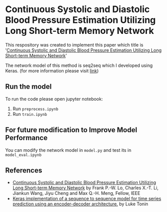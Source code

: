 # Continuous Systolic and Diastolic Blood Pressure Estimation Utilizing Long Short-term Memory Network

This respository was created to implement this paper which title is   
'[Continuous Systolic and Diastolic Blood Pressure Estimation Utilizing Long Short-term Memory Network](https://ieeexplore.ieee.org/stamp/stamp.jsp?arnumber=8037207)'

The network model of this method is seq2seq which I developed using Keras. (for more information please visit [link](https://github.com/LukeTonin/keras-seq-2-seq-signal-prediction))

## Run the model
To run the code please open jupyter notebook:
1. Run ```preprocess.ipynb```
2. Run ```train.ipynb```

## For future modification to Improve Model Performance
You can modify the network model in ```model.py``` and test its in ```model_eval.ipynb```

## References
- [Continuous Systolic and Diastolic Blood Pressure Estimation Utilizing Long Short-term Memory Network](https://ieeexplore.ieee.org/stamp/stamp.jsp?arnumber=8037207) 
by Frank P.-W. Lo, Charles X.-T. Li, Jiankun Wang, Jiyu Cheng and Max Q.-H. Meng, Fellow, IEEE
- [Keras implementation of a sequence to sequence model for time series prediction using an encoder-decoder architecture.](https://github.com/LukeTonin/keras-seq-2-seq-signal-prediction)
by Luke Tonin
